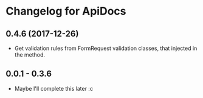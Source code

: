 # Changelog for ApiDocs

## 0.4.6 (2017-12-26)

- Get validation rules from FormRequest validation classes, that injected in the method.

## 0.0.1 - 0.3.6

- Maybe I'll complete this later :c